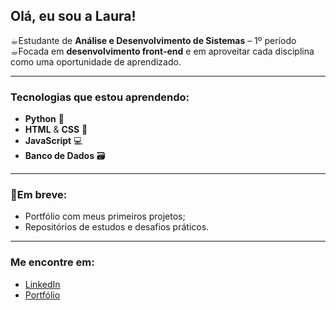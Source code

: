 ## Olá, eu sou a Laura!
  ☕︎Estudante de **Análise e Desenvolvimento de Sistemas** – 1º período  
  ☕︎Focada em **desenvolvimento front-end** e em aproveitar cada disciplina como uma oportunidade de aprendizado.  

---

### Tecnologias que estou aprendendo:
- **Python** 🐍
- **HTML** & **CSS** 🎨
- **JavaScript** 💻
- **Banco de Dados** 🗃️

---

### 💭Em breve:
- Portfólio com meus primeiros projetos;
- Repositórios de estudos e desafios práticos.
  
---

### Me encontre em:
- [LinkedIn](https://www.linkedin.com/in/laura-lourenço-6640a835a/) 
- [Portfólio](https://lauradev-art.github.io/portf-lio/)

<!--
**LauraDev-art/LauraDev-art** is a ✨ _special_ ✨ repository because its `README.md` (this file) appears on your GitHub profile.

Here are some ideas to get you started:

- 🔭 I’m currently working on ...
- 🌱 I’m currently learning ...
- 👯 I’m looking to collaborate on ...
- 🤔 I’m looking for help with ...
- 💬 Ask me about ...
- 📫 How to reach me: ...
- 😄 Pronouns: ...
- ⚡ Fun fact: ...
-->

